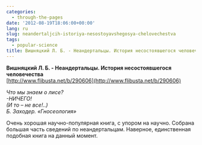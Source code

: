 ```yaml
---
categories:
  - through-the-pages
date: '2012-08-19T18:06:00+00:00'
lang: ru
slug: neandertaljcih-istoriya-nesostoyavshegosya-chelovechestva
tags:
  - popular-science
title: Вишняцкий Л. Б. - Неандертальцы. История несостоявшегося человечества
---
```



**Вишняцкий Л. Б. - Неандертальцы. История несостоявшегося человечества**  
[http://www.flibusta.net/b/290606](http://www.flibusta.net/b/290606)  

_Что мы знаем о лисе?  
-НИЧЕГО!  
(И то – не все!..)  
Б. Заходер. «Гносеология»_

Очень хорошая научно-популярная книга, с упором на научно. Собрана большая часть сведений по неандертальцам. Наверное, единственная подобная книга на данный момент.
